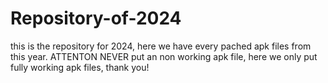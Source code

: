 # Repository-of-2024
this is the repository for 2024, here we have every pached apk files from this year.
ATTENTON NEVER put an non working apk file, here we only put fully working apk files, thank you!
